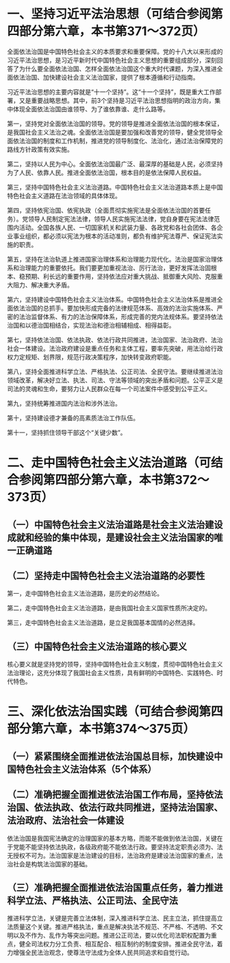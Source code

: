 # 一、坚持习近平法治思想（可结合参阅第四部分第六章，本书第371～372页）
全面依法治国是中国特色社会主义的本质要求和重要保障。党的十八大以来形成的习近平法治思想，是习近平新时代中国特色社会主义思想的重要组成部分，深刻回答了为什么要全面依法治国、怎样全面依法治国这个重大时代课题，为深入推进全面依法治国、加快建设社会主义法治国家，提供了根本遵循和行动指南。

习近平法治思想的主要内容就是“十一个坚持”。这“十一个坚持”，既是重大工作部署，又是重要战略思想。其中，前3个坚持是习近平法治思想指明的政治方向，集中体现全面依法治国由谁领导、为了谁依靠谁、走什么路等。

第一，坚持党对全面依法治国的领导。党的领导是推进全面依法治国的根本保证，是我国社会主义法治之魂。全面依法治国是要加强和改善党的领导，健全党领导全面依法治国的制度和工作机制，推进党的领导制度化、法治化，通过法治保障党的路线方针政策有效实施。

第二，坚持以人民为中心。全面依法治国最广泛、最深厚的基础是人民，必须坚持为了人民、依靠人民。推进全面依法治国，根本目的是依法保障人民权益。

第三，坚持中国特色社会主义法治道路。中国特色社会主义法治道路本质上是中国特色社会主义道路在法治领域的具体体现。

第四，坚持依宪治国、依宪执政（全面贯彻实施宪法是全面依法治国的首要任务）。党领导人民制定宪法法律，领导人民实施宪法法律，党自身要在宪法法律范围内活动。全国各族人民、一切国家机关和武装力量、各政党和各社会团体、各企业事业组织，都必须以宪法为根本的活动准则，都负有维护宪法尊严、保证宪法实施的职责。

第五，坚持在法治轨道上推进国家治理体系和治理能力现代化。法治是国家治理体系和治理能力的重要依托。我们要更加重视法治、厉行法治，更好发挥法治固根本、稳预期、利长远的重要作用，坚持依法应对重大挑战、抵御重大风险、克服重大阻力、解决重大矛盾。

第六，坚持建设中国特色社会主义法治体系。中国特色社会主义法治体系是推进全面依法治国的总抓手。要加快形成完备的法律规范体系、高效的法治实施体系、严密的法治监督体系、有力的法治保障体系，形成完善的党内法规体系。要坚持依法治国和以德治国相结合，实现法治和德治相辅相成、相得益彰。

第七，坚持依法治国、依法执政、依法行政共同推进，法治国家、法治政府、法治社会一体建设。法治政府建设是重点任务和主体工程，要率先突破，用法治给行政权力定规矩、划界限，规范行政决策程序，加快转变政府职能。

第八，坚持全面推进科学立法、严格执法、公正司法、全民守法。要继续推进法治领域改革，解决好立法、执法、司法、守法等领域的突出矛盾和问题。公平正义是司法的灵魂和生命，要努力让人民群众在每一个司法案件中感受到公平正义。

第九，坚持统筹推进国内法治和涉外法治。

第十，坚持建设德才兼备的高素质法治工作队伍。

第十一，坚持抓住领导干部这个“关键少数”。

# 二、走中国特色社会主义法治道路（可结合参阅第四部分第六章，本书第372～373页）
## （一）中国特色社会主义法治道路是社会主义法治建设成就和经验的集中体现，是建设社会主义法治国家的唯一正确道路
## （二）坚持走中国特色社会主义法治道路的必要性
第一，走中国特色社会主义法治道路，是历史的必然结论。

第二，走中国特色社会主义法治道路，是由我国社会主义国家性质所决定的。

第三，走中国特色社会主义法治道路，是立足我国基本国情的必然选择。
## （三）中国特色社会主义法治道路的核心要义
核心要义就是坚持党的领导，坚持中国特色社会主义制度，贯彻中国特色社会主义法治理论，这充分体现了我国社会主义性质，具有鲜明的中国特色、实践特色、时代特色。
# 三、深化依法治国实践（可结合参阅第四部分第六章，本书第374～375页）
## （一）紧紧围绕全面推进依法治国总目标，加快建设中国特色社会主义法治体系（5个体系）
## （二）准确把握全面推进依法治国工作布局，坚持依法治国、依法执政、依法行政共同推进，坚持法治国家、法治政府、法治社会一体建设
依法治国是我国宪法确定的治理国家的基本方略，而能不能做到依法治国，关键在于党能不能坚持依法执政，各级政府能不能依法行政。要坚持法定职责必须为、法无授权不可为。法治国家是法治建设的目标，法治政府是建设法治国家的重点，法治社会是构筑法治国家的基础。
## （三）准确把握全面推进依法治国重点任务，着力推进科学立法、严格执法、公正司法、全民守法
推进科学立法，关键是完善立法体制，深入推进科学立法、民主立法，抓住提高立法质量这个关键。推进严格执法，重点是解决执法不规范、不严格、不透明、不文明以及不作为、乱作为等突出问题。推进公正司法，要以优化司法职权配置为重点，健全司法权力分工负责、相互配合、相互制约的制度安排。推进全民守法，着力增强全民法治观念，使尊法守法成为全体人民共同追求和自觉行动。